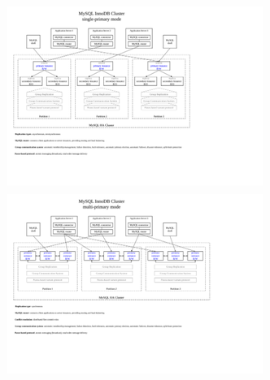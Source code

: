 ![MySQL InnoDB Cluster single-primary mode](/Images/RDBMS/MySQL_single_primary_mode.svg)

![MySQL InnoDB Cluster multi-primary  mode](/Images/RDBMS/MySQL_multi_primary_mode.svg)
